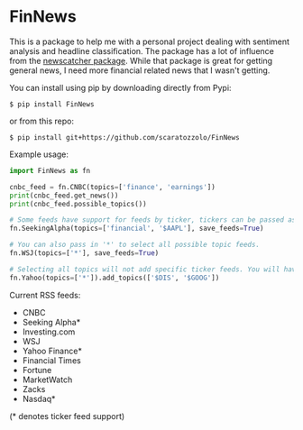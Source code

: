 # FinNews

This is a package to help me with a personal project dealing with sentiment analysis and headline classification. The package has a lot of influence from the [newscatcher package](https://github.com/kotartemiy/newscatcher). While that package is great for getting general news, I need more financial related news that I wasn't getting.


You can install using pip by downloading directly from Pypi:
```
$ pip install FinNews
```
or from this repo:
```
$ pip install git+https://github.com/scaratozzolo/FinNews
```

Example usage:
```python
import FinNews as fn

cnbc_feed = fn.CNBC(topics=['finance', 'earnings'])
print(cnbc_feed.get_news())
print(cnbc_feed.possible_topics())

# Some feeds have support for feeds by ticker, tickers can be passed as a topic and are denoted by $XXX. These feeds will have 'ticker' as a possible topic.
fn.SeekingAlpha(topics=['financial', '$AAPL'], save_feeds=True)

# You can also pass in '*' to select all possible topic feeds.
fn.WSJ(topics=['*'], save_feeds=True)

# Selecting all topics will not add specific ticker feeds. You will have to add tickers manually.
fn.Yahoo(topics=['*']).add_topics(['$DIS', '$GOOG'])
```

Current RSS feeds:
- CNBC
- Seeking Alpha*
- Investing.com
- WSJ
- Yahoo Finance*
- Financial Times
- Fortune
- MarketWatch
- Zacks
- Nasdaq*

(* denotes ticker feed support)
